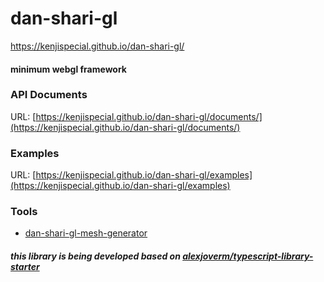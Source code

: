 # dan-shari-gl

https://kenjispecial.github.io/dan-shari-gl/

#### minimum webgl framework

### API Documents

URL: [https://kenjispecial.github.io/dan-shari-gl/documents/](https://kenjispecial.github.io/dan-shari-gl/documents/)

### Examples

URL: [https://kenjispecial.github.io/dan-shari-gl/examples](https://kenjispecial.github.io/dan-shari-gl/examples)

### Tools

-   [dan-shari-gl-mesh-generator](https://github.com/kenjiSpecial/dan-shari-gl-mesh-generator)

##### this library is being developed based on [alexjoverm/typescript-library-starter](alexjoverm/typescript-library-starter)
